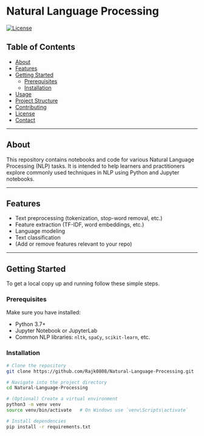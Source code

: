 # Natural Language Processing

[![License](https://img.shields.io/badge/license-MIT-blue.svg)](#license)  
<!-- Add other badges like build status, coverage, etc., if applicable -->

## Table of Contents

- [About](#about)  
- [Features](#features)  
- [Getting Started](#getting-started)  
  - [Prerequisites](#prerequisites)  
  - [Installation](#installation)  
- [Usage](#usage)  
- [Project Structure](#project-structure)  
- [Contributing](#contributing)  
- [License](#license)  
- [Contact](#contact)

---

## About

This repository contains notebooks and code for various Natural Language Processing (NLP) tasks. It is intended to help learners and practitioners explore commonly used techniques in NLP using Python and Jupyter notebooks.

---

## Features

- Text preprocessing (tokenization, stop-word removal, etc.)  
- Feature extraction (TF-IDF, word embeddings, etc.)  
- Language modeling  
- Text classification  
- (Add or remove features relevant to your repo)  

---

## Getting Started

To get a local copy up and running follow these simple steps.

### Prerequisites

Make sure you have installed:

- Python 3.7+  
- Jupyter Notebook or JupyterLab  
- Common NLP libraries: `nltk`, `spaCy`, `scikit-learn`, etc.  

### Installation

```bash
# Clone the repository
git clone https://github.com/Rajk0808/Natural-Language-Processing.git

# Navigate into the project directory
cd Natural-Language-Processing

# (Optional) Create a virtual environment
python3 -m venv venv
source venv/bin/activate   # On Windows use `venv\Scripts\activate`

# Install dependencies
pip install -r requirements.txt
